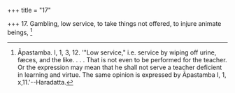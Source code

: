 +++
title = "17"

+++
17. Gambling, low service, to take things not offered, to injure animate beings, [^15] 


[^15]:  Āpastamba. I, 1, 3, 12. '"Low service," i.e. service by wiping off urine, fæces, and the like. . . . That is not even to be performed for the teacher. Or the expression may mean that he shall not serve a teacher deficient in learning and virtue. The same opinion is expressed by Āpastamba I, 1, x,11.'--Haradatta.

